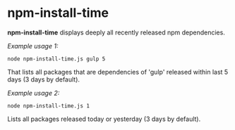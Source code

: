 # npm-install-time
**npm-install-time** displays deeply all recently released npm dependencies.

*Example usage 1:*

```node npm-install-time.js gulp 5```

That lists all packages that are dependencies of 'gulp' released within last 5 days (3 days by default).

*Example usage 2:*

```node npm-install-time.js 1```

Lists all packages released today or yesterday (3 days by default).

